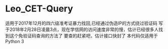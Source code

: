 # Leo_CET-Query
适用于2017年12月的四六级准考证暴力找回,已经通过伪造IP的方式绕过验证码
写于2018年2月28日凌晨3点，现在学信网的访问速度非常的慢，估计已经很多人找到这个免验证码查询的方法了
要查的赶紧吧，估计接口快封了
本代码仅适用于Python 3